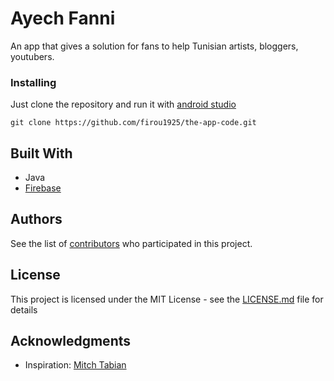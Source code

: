 # Ayech Fanni

An app that gives a solution for fans to help Tunisian artists, bloggers, youtubers.

### Installing

Just clone the repository and run it with [android studio](https://developer.android.com/studio/)

```
git clone https://github.com/firou1925/the-app-code.git
```

## Built With

* Java
* [Firebase](https://firebase.google.com/) 

## Authors

See the list of [contributors](https://github.com/firou1925/the-app-code/graphs/contributors) who participated in this project.

## License

This project is licensed under the MIT License - see the [LICENSE.md](LICENSE.md) file for details

## Acknowledgments

* Inspiration: [Mitch Tabian](https://www.youtube.com/channel/UCoNZZLhPuuRteu02rh7bzsw)
